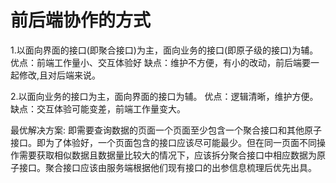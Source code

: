  # 前后端协作的方式
 1.以面向界面的接口(即聚合接口)为主，面向业务的接口(即原子级的接口)为辅。
   优点：前端工作量小、交互体验好
   缺点：维护不方便，有小的改动，前后端要一起修改,且对后端来说。

 2.以面向业务的接口为主，面向界面的接口为辅。
   优点：逻辑清晰，维护方便。
   缺点：交互体验可能变差，前端工作量变大。

最优解决方案: 即需要查询数据的页面一个页面至少包含一个聚合接口和其他原子接口。即为了体验好，一个页面包含的接口应该尽可能最少。但在同一页面不同操作需要获取相似数据且数据量比较大的情况下，应该拆分聚合接口中相应数据为原子接口。聚合接口应该由服务端根据他们现有接口的出参信息梳理后优先出具。